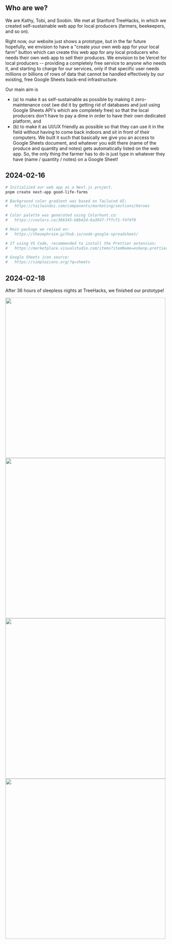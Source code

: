 <br>
<br>

## Who are we?

We are Kathy, Tobi, and Soobin.
We met at Stanford TreeHacks, in which we created self-sustainable web app for local producers (farmers, beekeepers, and so on).

Right now, our website just shows a prototype, but in the far future hopefully, we envision to have a "create your own web app for your local farm" button which can create this web app for any local producers who needs their own web app to sell their produces.
We envision to be Vercel for local producers -- providing a completely free service to anyone who needs it, and starting to charge for our services, only if that specific user needs millions or billions of rows of data that cannot be handled effectively by our existing, free Google Sheets back-end infrastructure.

Our main aim is

- (a) to make it as self-sustainable as possible by making it zero-maintenance cost (we did it by getting rid of databases and just using Google Sheets API's which are completely free) so that the local producers don't have to pay a dime in order to have their own dedicated platform, and
- (b) to make it as UI/UX friendly as possible so that they can use it in the field without having to come back indoors and sit in front of their computers. We built it such that basically we give you an access to Google Sheets document, and whatever you edit there (name of the produce and quantity and notes) gets automatically listed on the web app. So, the only thing the farmer has to do is just type in whatever they have (name / quantity / notes) on a Google Sheet!

## 2024-02-16

```bash
# Initialized our web app as a Next.js project.
pnpm create next-app good-life-farms

# Background color gradient was based on Tailwind UI:
#   https://tailwindui.com/components/marketing/sections/heroes

# Color palette was generated using Colorhunt.co:
#   https://coolors.co/366345-b8b42d-6a3937-fffcf1-f4f4f8

# Main package we relied on:
#   https://theoephraim.github.io/node-google-spreadsheet/

# If using VS Code, recommended to install the Prettier extension:
#   https://marketplace.visualstudio.com/items?itemName=esbenp.prettier-vscode

# Google Sheets icon source:
#   https://simpleicons.org/?q=sheets
```

## 2024-02-18

After 36 hours of sleepless nights at TreeHacks, we finished our prototype!

<img src="https://github.com/soobinrho/good-life-farms/assets/19341857/714ccbab-7fcb-4e51-947b-912261e43e49" width="500px">
<img src="https://github.com/soobinrho/good-life-farms/assets/19341857/def6b413-cab8-4ec5-a4af-d2a5b5a0df96" width="500px">
<img src="https://github.com/soobinrho/good-life-farms/assets/19341857/d2012e65-0a2f-42e0-8a8c-e7d3b3ea479b" width="500px">
<img src="https://github.com/soobinrho/good-life-farms/assets/19341857/5436621c-8c52-4943-9e35-0a819ab7d3b0" width="500px">

<br>
